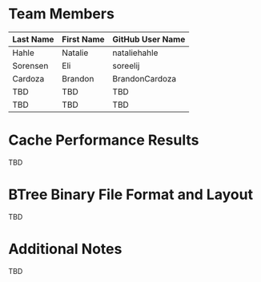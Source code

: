 # Team Members

Last Name       | First Name      | GitHub User Name
--------------- | --------------- | --------------------
Hahle           | Natalie         | nataliehahle
Sorensen        | Eli             | soreelij
Cardoza         | Brandon         | BrandonCardoza
TBD             | TBD             | TBD
TBD             | TBD             | TBD

# Cache Performance Results
TBD

# BTree Binary File Format and Layout
TBD

# Additional Notes
TBD

